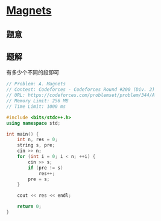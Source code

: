 #  [Magnets](http://codeforces.com/problemset/problem/344/A)

## 题意



## 题解

有多少个不同的段即可

```c++
// Problem: A. Magnets
// Contest: Codeforces - Codeforces Round #200 (Div. 2)
// URL: https://codeforces.com/problemset/problem/344/A
// Memory Limit: 256 MB
// Time Limit: 1000 ms

#include <bits/stdc++.h>
using namespace std;

int main() {
    int n, res = 0;
    string s, pre;
    cin >> n;
    for (int i = 0; i < n; ++i) {
        cin >> s;
        if (pre != s)
            res++;
        pre = s;
    }

    cout << res << endl;

    return 0;
}
```